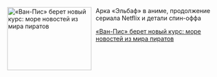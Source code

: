<!--2025-10-30 11:45:49-->
<div class="yb">
  <div class="rss kino_kino"><a href="https://www.kino-teatr.ru/kino/news/y2025/10-30/39488/" title="«Ван-Пис» берет новый курс: море новостей из мира пиратов"><img src="https://www.kino-teatr.ru/news/8/8/39488/poster.jpg" width="196" height="147" align="left" hspace="5" style="margin: 0px 10px 0px 5px" alt="«Ван-Пис» берет новый курс: море новостей из мира пиратов"/></a>Арка «Эльбаф» в аниме, продолжение сериала Netflix и детали спин-оффа <p class="titl"><a href="https://www.kino-teatr.ru/kino/news/y2025/10-30/39488/">«Ван-Пис» берет новый курс: море новостей из мира пиратов</a></p></div>
</div>
